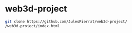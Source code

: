 # web3d-project

```bash
git clone https://github.com/JulesPierrat/web3d-project/
/web3d-project/index.html
```
